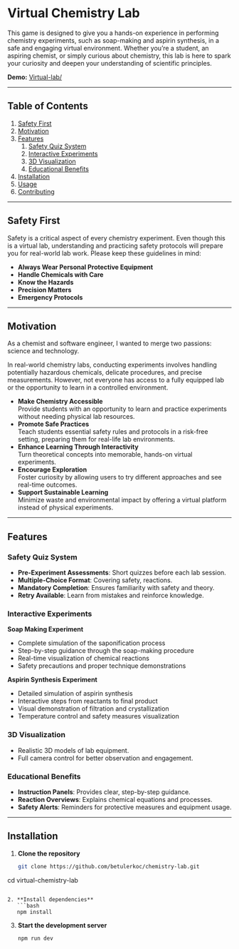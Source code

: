 # Virtual Chemistry Lab

This game is designed to give you a hands-on experience in performing chemistry experiments, such as soap-making and aspirin synthesis, in a safe and engaging virtual environment. Whether you’re a student, an aspiring chemist, or simply curious about chemistry, this lab is here to spark your curiosity and deepen your understanding of scientific principles.

**Demo:** [Virtual-lab/](https://main.d2l8y4waeow4xt.amplifyapp.com/)

---

## Table of Contents
1. [Safety First](#safety-first)
2. [Motivation](#motivation)
3. [Features](#features)
   1. [Safety Quiz System](#safety-quiz-system)
   2. [Interactive Experiments](#interactive-experiments)
   3. [3D Visualization](#3d-visualization)
   4. [Educational Benefits](#educational-benefits)
4. [Installation](#installation)
5. [Usage](#usage)
6. [Contributing](#contributing)

---

## Safety First

Safety is a critical aspect of every chemistry experiment. Even though this is a virtual lab, understanding and practicing safety protocols will prepare you for real-world lab work. Please keep these guidelines in mind:

- **Always Wear Personal Protective Equipment**  
- **Handle Chemicals with Care**  
- **Know the Hazards**  
- **Precision Matters**    
- **Emergency Protocols**  

---

## Motivation

As a chemist and software engineer, I wanted to merge two passions: science and technology.

In real-world chemistry labs, conducting experiments involves handling potentially hazardous chemicals, delicate procedures, and precise measurements. However, not everyone has access to a fully equipped lab or the opportunity to learn in a controlled environment.
- **Make Chemistry Accessible**  
  Provide students with an opportunity to learn and practice experiments without needing physical lab resources.  
- **Promote Safe Practices**  
  Teach students essential safety rules and protocols in a risk-free setting, preparing them for real-life lab environments.
- **Enhance Learning Through Interactivity**  
  Turn theoretical concepts into memorable, hands-on virtual experiments.  
- **Encourage Exploration**  
  Foster curiosity by allowing users to try different approaches and see real-time outcomes.  
- **Support Sustainable Learning**  
  Minimize waste and environmental impact by offering a virtual platform instead of physical experiments.

---

## Features

### Safety Quiz System
- **Pre-Experiment Assessments**: Short quizzes before each lab session.  
- **Multiple-Choice Format**: Covering safety, reactions.  
- **Mandatory Completion**: Ensures familiarity with safety and theory.  
- **Retry Available**: Learn from mistakes and reinforce knowledge.

### Interactive Experiments

  **Soap Making Experiment**

- Complete simulation of the saponification process
- Step-by-step guidance through the soap-making procedure
- Real-time visualization of chemical reactions
- Safety precautions and proper technique demonstrations


 **Aspirin Synthesis Experiment**

- Detailed simulation of aspirin synthesis
- Interactive steps from reactants to final product
- Visual demonstration of filtration and crystallization
- Temperature control and safety measures visualization

### 3D Visualization
- Realistic 3D models of lab equipment.  
- Full camera control for better observation and engagement.

### Educational Benefits
- **Instruction Panels**: Provides clear, step-by-step guidance.  
- **Reaction Overviews**: Explains chemical equations and processes.  
- **Safety Alerts**: Reminders for protective measures and equipment usage.

---

## Installation

1. **Clone the repository**  
   ```bash
   git clone https://github.com/betulerkoc/chemistry-lab.git
cd virtual-chemistry-lab
```

2. **Install dependencies**  
   ```bash
   npm install
   ```

3. **Start the development server**  
   ```bash
   npm run dev
   ```
